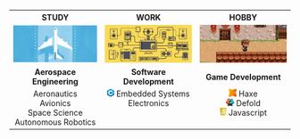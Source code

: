 
<table border="0">
    <tr>
        <th style="text-align: center;">STUDY</th>
        <th style="text-align: center;">WORK</th>
        <th style="text-align: center;">HOBBY</th>
    </tr>
    <tr>
        <td><img src="assets/aerospace.gif" width="352"/></td>
        <td><img src="assets/sw_dev.gif" width="352"/></td>
        <td><img src="assets/game_dev.gif" width="352"/></td>
    </tr>
    <tr>
        <td style="text-align: center; font-weight: bold;">Aerospace Engineering</td>
        <td style="text-align: center; font-weight: bold;">Software Development</td>
        <td style="text-align: center; font-weight: bold;">Game Development</td>
    </tr>
    <tr>
        <td style="text-align: center; vertical-align: top;">
            Aeronautics<br>
            Avionics<br>
            Space Science<br>
            Autonomous Robotics
        </td>
        <td style="text-align: center; vertical-align: top;">
            <img src="assets/cpp.png" style="height: 1em;"/>
            Embedded Systems<br>
            Electronics
        </td>
        <td style="text-align: center; vertical-align: top;">
            <img src="assets/haxe.png" style="height: 1em;"/> Haxe<br/>
            <img src="assets/defold.png" style="height: 1em;"/> Defold<br/>
            <img src="assets/javascript.png" style="height: 1em;"/> Javascript<br/>
        </td>
    </tr>
</table>

